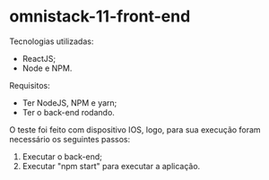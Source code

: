 # omnistack-11-front-end

Tecnologias utilizadas:
* ReactJS;
* Node e NPM.

Requisitos:
* Ter NodeJS, NPM e yarn;
* Ter o back-end rodando.

O teste foi feito com dispositivo IOS, logo, para sua execução foram necessário os seguintes passos:
1. Executar o back-end;
2. Executar "npm start" para executar a aplicação.
